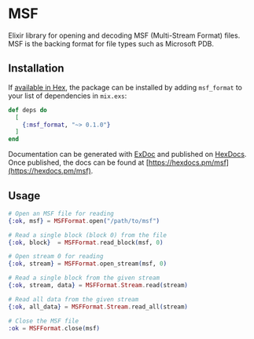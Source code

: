 # MSF

Elixir library for opening and decoding MSF (Multi-Stream Format) files. MSF is the backing format for file types
such as Microsoft PDB.

## Installation

If [available in Hex](https://hex.pm/docs/publish), the package can be installed
by adding `msf_format` to your list of dependencies in `mix.exs`:

```elixir
def deps do
  [
    {:msf_format, "~> 0.1.0"}
  ]
end
```

Documentation can be generated with [ExDoc](https://github.com/elixir-lang/ex_doc)
and published on [HexDocs](https://hexdocs.pm). Once published, the docs can
be found at [https://hexdocs.pm/msf](https://hexdocs.pm/msf).

## Usage

```elixir
# Open an MSF file for reading
{:ok, msf} = MSFFormat.open("/path/to/msf")

# Read a single block (block 0) from the file
{:ok, block}  = MSFFormat.read_block(msf, 0)

# Open stream 0 for reading
{:ok, stream} = MSFFormat.open_stream(msf, 0)

# Read a single block from the given stream
{:ok, stream, data} = MSFFormat.Stream.read(stream)

# Read all data from the given stream
{:ok, all_data} = MSFFormat.Stream.read_all(stream)

# Close the MSF file
:ok = MSFFormat.close(msf)
```